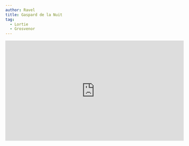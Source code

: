 ```yaml
---
author: Ravel
title: Gaspard de la Nuit
tag:
  - Lortie
  - Grosvenor
---
```


<iframe width="560" height="315" src="https://www.youtube.com/embed/BspU0vUB_tg" frameborder="0" allow="accelerometer; autoplay; clipboard-write; encrypted-media; gyroscope; picture-in-picture" allowfullscreen></iframe>
